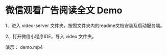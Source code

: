 # 微信观看广告阅读全文 Demo

1、进入 video-server 文件夹，按照文件夹内的readme文档安装及启动服务端。

2、打开微信小程序IDE，导入 video 文件夹。

演示： demo.mp4


